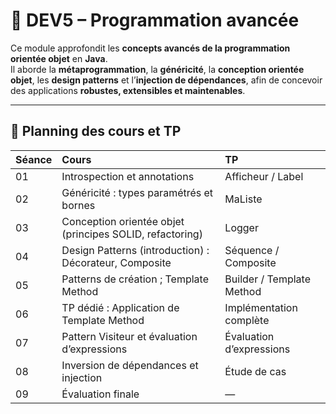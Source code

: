 # 🧩 DEV5 – Programmation avancée

Ce module approfondit les **concepts avancés de la programmation orientée objet** en **Java**.  
Il aborde la **métaprogrammation**, la **généricité**, la **conception orientée objet**, les **design patterns** et l’**injection de dépendances**, afin de concevoir des applications **robustes, extensibles et maintenables**.

---

## 📅 Planning des cours et TP

| Séance | Cours | TP |
|:------|:--------------------------------|:----------------------------|
| 01 | Introspection et annotations | Afficheur / Label |
| 02 | Généricité : types paramétrés et bornes | MaListe |
| 03 | Conception orientée objet (principes SOLID, refactoring) | Logger |
| 04 | Design Patterns (introduction) : Décorateur, Composite | Séquence / Composite |
| 05 | Patterns de création ; Template Method | Builder / Template Method |
| 06 | TP dédié : Application de Template Method | Implémentation complète |
| 07 | Pattern Visiteur et évaluation d’expressions | Évaluation d’expressions |
| 08 | Inversion de dépendances et injection | Étude de cas |
| 09 | Évaluation finale | — |

